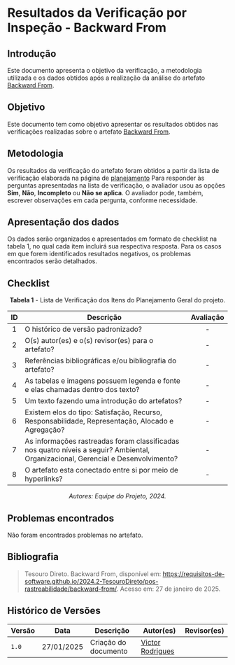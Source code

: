 # Resultados da Verificação por Inspeção - Backward From

## Introdução

Este documento apresenta o objetivo da verificação, a metodologia utilizada e os dados obtidos após a realização da análise do artefato [Backward From](../../../pos-rastreabilidade/backward-from.md).

## Objetivo

Este documento tem como objetivo apresentar os resultados obtidos nas verificações realizadas sobre o artefato [Backward From](../../../pos-rastreabilidade/backward-from.md).

## Metodologia

Os resultados da verificação do artefato foram obtidos a partir da lista de verificação elaborada na página de [planejamento](../entrega6/planej2-e6.md) Para responder às perguntas apresentadas na lista de verificação, o avaliador usou as opções **Sim**, **Não**, **Incompleto** ou **Não se aplica**. O avaliador pode, também, escrever observações em cada pergunta, conforme necessidade.

## Apresentação dos dados

Os dados serão organizados e apresentados em formato de checklist na tabela 1, no qual cada item incluirá sua respectiva resposta. Para os casos em que forem identificados resultados negativos, os problemas encontrados serão detalhados.

## Checklist

<center>

**Tabela 1** - Lista de Verificação dos Itens do Planejamento Geral do projeto.

|        ID        | Descrição                                                                                                           | Avaliação  |
| :--------------: | ------------------------------------------------------------------------------------------------------------------- | :--------: | 
| 1 | O histórico de versão padronizado? | - |
| 2 | O(s) autor(es) e o(s) revisor(es) para o artefato? | - |
| 3 | Referências bibliográficas e/ou bibliografia do artefato? | - |
| 4 | As tabelas e imagens possuem legenda e fonte e elas chamadas dentro dos texto? | - |
| 5 | Um texto fazendo uma introdução do artefatos? | - |
| 6 | Existem elos do tipo: Satisfação, Recurso, Responsabilidade, Representação, Alocado e Agregação? | - |
| 7 | As informações rastreadas foram classificadas nos quatro níveis a seguir? Ambiental, Organizacional, Gerencial e Desenvolvimento? | - |
| 8 | O artefato esta conectado entre si por meio de hyperlinks? | - |

_Autores: Equipe do Projeto, 2024._

</center>

## Problemas encontrados

Não foram encontrados problemas no artefato.

## Bibliografia

> Tesouro Direto. Backward From, disponível em: https://requisitos-de-software.github.io/2024.2-TesouroDireto/pos-rastreabilidade/backward-from/. Acesso em: 27 de janeiro de 2025.

## Histórico de Versões

| Versão  | Data | Descrição | Autor(es) | Revisor(es) |
| -------- | ------ | ------ | ---------- | ---------- |
| `1.0` | 27/01/2025 | Criação do documento  | [Victor Rodrigues](https://github.com/ViictorHugoo) |  |
